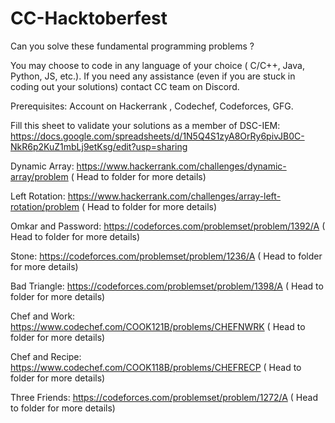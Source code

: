# CC-Hacktoberfest

Can you solve these fundamental programming problems ?

You may choose to code in any language of your choice ( C/C++, Java, Python, JS, etc.).
If you need any assistance (even if you are stuck in coding out your solutions) contact CC team on Discord.

Prerequisites: Account on Hackerrank , Codechef, Codeforces, GFG.

Fill this sheet to validate your solutions as a member of DSC-IEM:
https://docs.google.com/spreadsheets/d/1N5Q4S1zyA8OrRy6pivJB0C-NkR6p2KuZ1mbLj9etKsg/edit?usp=sharing

Dynamic Array:
https://www.hackerrank.com/challenges/dynamic-array/problem
( Head to folder for more details)

Left Rotation:
https://www.hackerrank.com/challenges/array-left-rotation/problem
( Head to folder for more details)

Omkar and Password:
https://codeforces.com/problemset/problem/1392/A
( Head to folder for more details)

Stone:
https://codeforces.com/problemset/problem/1236/A
( Head to folder for more details)

Bad Triangle:
https://codeforces.com/problemset/problem/1398/A
( Head to folder for more details)

Chef and Work:
https://www.codechef.com/COOK121B/problems/CHEFNWRK
( Head to folder for more details)

Chef and Recipe:
https://www.codechef.com/COOK118B/problems/CHEFRECP
( Head to folder for more details)

Three Friends:
https://codeforces.com/problemset/problem/1272/A
( Head to folder for more details)
